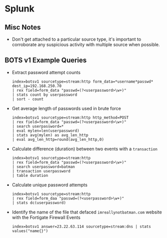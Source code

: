 # Splunk

## Misc Notes

- Don't get attached to a particular source type, it's important to corroborate any suspicious activity with multiple source when possible.

## BOTS v1 Example Queries

- Extract password attempt counts

  ```splunk
  index=botsv1 sourcetype=stream:http form_data=*username*passwd* dest_ip=192.168.250.70
  | rex field=form_data "passwd=(?<userpassword>\w+)"
  | stats count by userpassword
  | sort - count
  ```

- Get average length of passwords used in brute force

  ```splunk
  index=botsv1 sourcetype=stream:http http_method=POST
  | rex field=form_data "passwd=(?<userpassword>\w+)"
  | search userpassword=*
  | eval mylen=len(userpassword)
  | stats avg(mylen) as avg_len_http
  | eval avg_len_http=round(avg_len_http,0)
  ```

- Calculate difference (duration) between two events with a `transaction`

  ```splunk
  index=botsv1 sourcetype=stream:http
  | rex field=form_data "passwd=(?<userpassword>\w+)"
  | search userpassword=batman
  | transaction userpassword
  | table duration
  ```

- Calculate unique password attempts

  ```splunk
  index=botsv1 sourcetype=stream:http
  | rex field=form_daa "passwd=(?<userpassword>\w+)"
  | stats dc(userpassword)
  ```

- Identify the name of the file that defaced `imreallynotbatman.com` website with the Fortigate Firewall Events
  ```splunk
  index=botsv1 answer=23.22.63.114 sourcetype=stream:dns | stats values("name{}")
  ```
